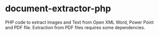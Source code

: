 # document-extractor-php
PHP code to extract Images and Text from Open XML Word, Power Point and PDF file. Extraction from PDF files requires some dependencies.

